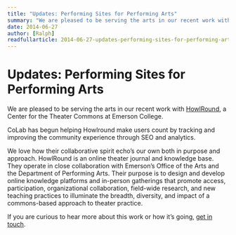 ```yaml
---
title: "Updates: Performing Sites for Performing Arts"
summary: "We are pleased to be serving the arts in our recent work with HowlRound, a Center for the Theater Commons at Emerson College."
date: 2014-06-27
author: [Ralph]
readfullarticle: 2014-06-27-updates-performing-sites-for-performing-arts
---
```


# Updates: Performing Sites for Performing Arts

We are pleased to be serving the arts in our recent work with [HowlRound](http://www.howlround.com/), a Center for the Theater Commons at Emerson College.

CoLab has begun helping Howlround make users count by tracking and improving the community experience through SEO and analytics.

We love how their collaborative spirit echo’s our own both in purpose and approach. HowlRound is an online theater journal and knowledge base. They operate in close collaboration with Emerson’s Office of the Arts and the Department of Performing Arts. Their purpose is to design and develop online knowledge platforms and in-person gatherings that promote access, participation, organizational collaboration, field-wide research, and new teaching practices to illuminate the breadth, diversity, and impact of a commons-based approach to theater practice.

If you are curious to hear more about this work or how it’s going, [get in touch](/contact/).
